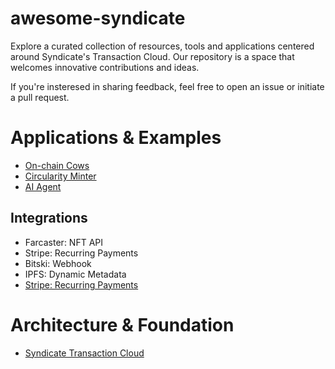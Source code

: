 # awesome-syndicate

Explore a curated collection of resources, tools and applications centered around Syndicate's Transaction Cloud. Our repository is a space that welcomes innovative contributions and ideas. 

If you're insteresed in sharing feedback, feel free to open an issue or initiate a pull request.

# Applications & Examples
- [On-chain Cows](https://github.com/WillPapper/On-Chain-Cow-Farcaster-Frame)
- [Circularity Minter](https://github.com/WillPapper/circularity-minter/tree/main)
- [AI Agent](https://github.com/ianDAOs/agent-banked)

## Integrations
- Farcaster: NFT API
- Stripe: Recurring Payments
- Bitski: Webhook 
- IPFS: Dynamic Metadata
- [Stripe: Recurring Payments](https://github.com/SyndicateProtocol/syndicate-stripe-nfts)
  
# Architecture & Foundation
- [Syndicate Transaction Cloud](https://syndicate.io/blog/transaction-cloud)








